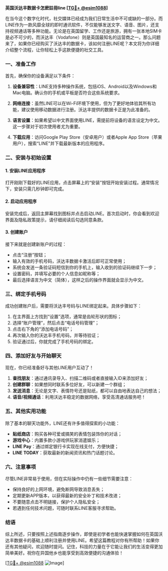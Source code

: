 **英国沃达丰数据卡怎麽註冊line [[TG💪+ @esim1088](https://t.me/s/esim1088)]**

在当今这个数字化时代，社交媒体已经成为我们日常生活中不可或缺的一部分。而LINE作为一款风靡全球的即时通讯软件，不仅能够发送文字、语音、图片，还支持视频通话等多种功能。无论是在英国留学、工作还是旅游，拥有一张本地SIM卡是必不可少的，而沃达丰（Vodafone）则是英国最知名的运营商之一。那么问题来了，如果你已经购买了沃达丰的数据卡，该如何注册LINE呢？本文将为你详细介绍整个流程，让你轻松上手这款便捷的社交工具。

### 一、准备工作

首先，确保你的设备满足以下条件：

1. **设备兼容性**：LINE支持多种操作系统，包括iOS、Android以及Windows和Mac电脑。确认你的手机或平板是否符合这些系统要求。
   
2. **网络连接**：虽然LINE可以在Wi-Fi环境下使用，但为了更好地体验其所有功能，建议使用移动数据进行注册。沃达丰提供的数据卡正是为此准备的。

3. **语言设置**：如果希望以中文界面使用LINE，需提前将设备的语言设定为中文。这一步骤对于初次使用者尤为重要。

4. **下载应用**：访问Google Play Store（安卓用户）或者Apple App Store（苹果用户），搜索“LINE”并下载最新版本的应用程序。

### 二、安装与初始设置

#### 1. 安装LINE应用程序
打开刚刚下载好的LINE应用，点击屏幕上的“安装”按钮开始安装过程。通常情况下，安装只需几秒钟即可完成。

#### 2. 启动应用程序
安装完成后，返回主屏幕找到图标并点击启动LINE。首次启动时，你会看到欢迎界面及隐私政策提示，请仔细阅读后勾选同意条款。

#### 3. 创建账户
接下来就是创建新账户的过程：
- 点击“注册”按钮；
- 输入有效的手机号码，沃达丰数据卡激活后即可正常使用；
- 系统会发送一条验证码短信到你的手机上，输入收到的验证码继续下一步；
- 设置密码，并填写必要的个人信息如昵称等；
- 最后选择语言为中文（简体），这样之后的操作界面就会显示为中文。

### 三、绑定手机号码

成功创建账户后，需要将沃达丰号码与LINE绑定起来。具体步骤如下：

1. 在主界面上方找到“设置”选项，通常是齿轮形状的图标；
2. 选择“账户管理”，然后点击“电话号码管理”；
3. 点击右下角的“添加电话号码”；
4. 再次输入你的沃达丰手机号码，并等待验证；
5. 验证通过后，你就完成了手机号码的绑定。

### 四、添加好友与开始聊天

现在，你已经准备好与其他LINE用户互动了！

1. **查找朋友**：通过通讯录导入、扫描二维码或者直接输入ID来添加好友；
2. **创建群聊**：如果想同时联系多位好友，可以新建一个群组；
3. **发送消息**：无论是文字、表情符号还是贴纸，都可以自由地表达自己的想法；
4. **语音/视频通话**：利用沃达丰稳定的数据网络，享受高清通话服务吧！

### 五、其他实用功能

除了基本的聊天功能外，LINE还有许多值得探索的小功能：

- **贴纸商店**：购买各种可爱或搞笑的表情包装饰你的对话；
- **游戏中心**：内置多款小游戏供玩家消遣娱乐；
- **LINE Pay**：通过绑定银行卡实现在线支付，方便快捷；
- **LINE TODAY**：获取最新的新闻资讯和热门话题讨论。

### 六、注意事项

尽管LINE非常易于使用，但在实际操作中仍有一些细节需要注意：

- 保持良好的上网环境，避免断网导致消息丢失；
- 定期更新APP版本，以获得最新的安全补丁和技术改进；
- 不要随意点击不明链接，保护个人隐私安全；
- 若遇到任何技术问题，可随时联系LINE客服寻求帮助。

### 结语

综上所述，只要按照上述指南逐步操作，即使是初学者也能快速掌握如何在英国沃达丰数据卡的基础上顺利注册并使用LINE。希望这篇教程对你有所帮助！如果你还有其他疑问，欢迎随时提问。记住，科技的力量在于它能让我们的生活变得更加简单美好。祝你在异国他乡也能享受到高效便捷的沟通体验！

[[TG💪+ @esim1088](https://t.me/s/esim1088) ![Image](https://i.postimg.cc/4NQfJmqS/Snipaste-2025-05-13-00-14-12.png)]